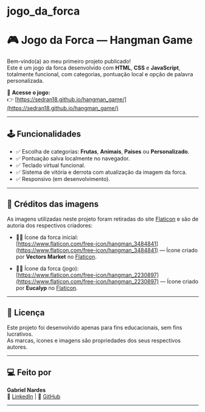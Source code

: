 # jogo_da_forca
# 🎮 Jogo da Forca — Hangman Game

Bem-vindo(a) ao meu primeiro projeto publicado!  
Este é um jogo da forca desenvolvido com **HTML**, **CSS** e **JavaScript**, totalmente funcional, com categorias, pontuação local e opção de palavra personalizada.

🚀 **Acesse o jogo:**  
👉 [https://sedran18.github.io/hangman_game/](https://sedran18.github.io/hangman_game/)

---

## 🕹️ Funcionalidades

- ✅ Escolha de categorias: **Frutas**, **Animais**, **Países** ou **Personalizado**.
- ✅ Pontuação salva localmente no navegador.
- ✅ Teclado virtual funcional.
- ✅ Sistema de vitória e derrota com atualização da imagem da forca.
- ✅ Responsivo (em desenvolvimento).

---

## 📸 Créditos das imagens

As imagens utilizadas neste projeto foram retiradas do site [Flaticon](https://www.flaticon.com/) e são de autoria dos respectivos criadores:

- 👨‍🎨 Ícone da forca inicial:  
[https://www.flaticon.com/free-icon/hangman_3484841](https://www.flaticon.com/free-icon/hangman_3484841) — Ícone criado por **Vectors Market** no [Flaticon](https://www.flaticon.com/authors/vectors-market).

- 👨‍🎨 Ícone da forca (jogo):  
[https://www.flaticon.com/free-icon/hangman_2230897](https://www.flaticon.com/free-icon/hangman_2230897) — Ícone criado por **Eucalyp** no [Flaticon](https://www.flaticon.com/authors/eucalyp).

---

## 📜 Licença

Este projeto foi desenvolvido apenas para fins educacionais, sem fins lucrativos.  
As marcas, ícones e imagens são propriedades dos seus respectivos autores.

---

## 💻 Feito por

**Gabriel Nardes**  
🔗 [LinkedIn](https://www.linkedin.com/in/gabriel-nardes/) | 🔗 [GitHub](https://github.com/sedran18)

---
